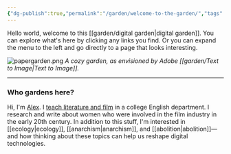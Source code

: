 ```yaml
---
{"dg-publish":true,"permalink":"/garden/welcome-to-the-garden/","tags":["gardenEntry"],"noteIcon":"placard","created":"2024-04-06T13:37:50.000-05:00","updated":"2024-04-09T10:32:54.738-05:00"}
---
```


Hello world, welcome to this [[garden/digital garden\|digital garden]]. You can explore what's here by clicking any links you find. Or you can expand the menu to the left and go directly to a page that looks interesting.

![papergarden.png](/img/user/garden/papergarden.png)
*A cozy garden, as envisioned by Adobe [[garden/Text to Image\|Text to Image]].*
<hr>

### Who gardens here?
Hi, I'm [Alex](http://nonmodernist.com). I [teach literature and film](https://nonmodernist.com/docs/courses/) in a college English department. I research and write about women who were involved in the film industry in the early 20th century. In addition to this stuff, I'm interested in [[ecology\|ecology]], [[anarchism\|anarchism]], and [[abolition\|abolition]]—and how thinking about these topics can help us reshape digital technologies.
